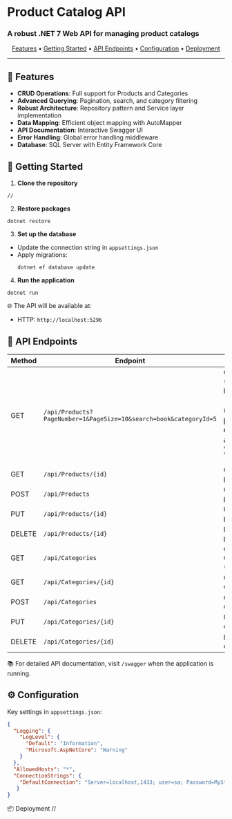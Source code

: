 # Product Catalog API


<p align="center">
  <h3>A robust .NET 7 Web API for managing product catalogs</h3>
</p>

<p align="center">
  <a href="#features">Features</a> •
  <a href="#getting-started">Getting Started</a> •
  <a href="#api-endpoints">API Endpoints</a> •
  <a href="#configuration">Configuration</a> •
  <a href="#deployment">Deployment</a>
</p>

---

## 🌟 Features

- **CRUD Operations**: Full support for Products and Categories
- **Advanced Querying**: Pagination, search, and category filtering
- **Robust Architecture**: Repository pattern and Service layer implementation
- **Data Mapping**: Efficient object mapping with AutoMapper
- **API Documentation**: Interactive Swagger UI
- **Error Handling**: Global error handling middleware
- **Database**: SQL Server with Entity Framework Core

## 🚀 Getting Started

1. **Clone the repository**
```
//
```
2. **Restore packages**
```
dotnet restore
```
3. **Set up the database**
- Update the connection string in `appsettings.json`
- Apply migrations:
  ```
  dotnet ef database update
  ```

4. **Run the application**
```
dotnet run
```
🌐 The API will be available at:
- HTTP: `http://localhost:5296`

## 📡 API Endpoints

| Method | Endpoint | Description |
|--------|----------|-------------|
| GET    | `/api/Products?PageNumber=1&PageSize=10&search=book&categoryId=5` | Get all Products (filterd & paginated) <h3>( **filter & pagination queryStrings are optional** )</h3>|
| GET    | `/api/Products/{id}` | Get a specific product |
| POST   | `/api/Products` | Create a new product |
| PUT    | `/api/Products/{id}` | Update a product |
| DELETE | `/api/Products/{id}` | Delete a product |
| GET    | `/api/Categories` | Get all Categories (paginated) |
| GET    | `/api/Categories/{id}` | Get a specific category |
| POST   | `/api/Categories` | Create a new category |
| PUT    | `/api/Categories/{id}` | Update a category |
| DELETE | `/api/Categories/{id}` | Delete a category |

📚 For detailed API documentation, visit `/swagger` when the application is running.

## ⚙️ Configuration

Key settings in `appsettings.json`:

```json
{
  "Logging": {
    "LogLevel": {
      "Default": "Information",
      "Microsoft.AspNetCore": "Warning"
    }
  },
  "AllowedHosts": "*",
  "ConnectionStrings": {
    "DefaultConnection": "Server=localhost,1433; user=sa; Password=MyStrongPass123; Database=CategoriesProducts;TrustServerCertificate=true" 
   }
}

```

📦 Deployment
//
